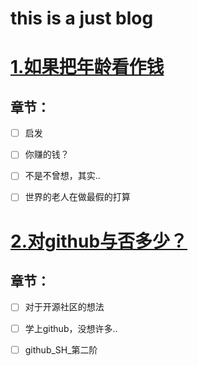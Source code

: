 this is a just blog
===================

# [1.如果把年龄看作钱]()
## 章节：

- [ ] 启发

- [ ] 你赚的钱？

- [ ] 不是不曾想，其实..

- [ ] 世界的老人在做最假的打算

# [2.对github与否多少？]()
## 章节：

- [ ] 对于开源社区的想法

- [ ] 学上github，没想许多..

- [ ] github_SH_第二阶
